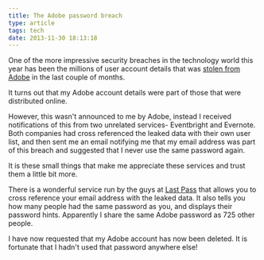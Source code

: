 ```yaml
---
title: The Adobe password breach
type: article
tags: tech
date: 2013-11-30 18:13:18
---
```

<p> One of the more impressive security breaches in the technology world this year has been the millions of user account details that was <a href="http://www.reuters.com/article/2013/11/07/us-adobe-cyberattack-idUSBRE9A61D220131107">stolen from Adobe</a> in the last couple of months.</p><p> It turns out that my Adobe account details were part of those that were distributed online.</p><p> However, this wasn&#39;t announced to me by Adobe, instead I received notifications of this from two unrelated services- Eventbright and Evernote. Both companies had cross referenced the leaked data with their own user list, and then sent me an email notifying me that my email address was part of this breach and suggested that I never use the same password again.</p><p> It is these small things that make me appreciate these services and trust them a little bit more.</p><p> There is a wonderful service run by the guys at <a href="https://lastpass.com/adobe/">Last Pass</a> that allows you to cross reference your email address with the leaked data. It also tells you how many people had the same password as you, and displays their password hints. Apparently I share the same Adobe password as 725 other people.</p><p> I have now requested that my Adobe account has now been deleted. It is fortunate that I hadn&#39;t used that password anywhere else!</p>
